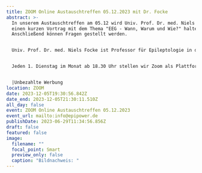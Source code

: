 ```yaml
---
title: ZOOM Online Austauschtreffen 05.12.2023 mit Dr. Focke
abstract: >-
  In unserem Austauschtreffen am 05.12 wird Univ. Prof. Dr. med. Niels Focke
  einen kurzen Vortrag mit dem Thema "EEG - Wann, Warum und Wie?" halten.
  Anschließend können Fragen gestellt werden.


  Univ. Prof. Dr. med. Niels Focke ist Professor für Epileptologie in der Klinik für Neurologe von der Unimedizin Göttingen.


  Jeden 1. Dienstag im Monat ab 18.30 Uhr stellen wir Zoom als Plattform zum gemeinsamen Austausch zur Verfügung. Epilepsiebetroffene aller Altersgruppen sind dazu eingeladen. In der Regel gibt es einen Impulsvortrag zu einem zu ausgewählten Thema der Epilepsie, bspw. über neue Möglichkeiten der Behandlung oder Fortschritte in der Diagnostik. Im Anschluss wechseln die Teilnehmer in themenspezifische Breakoutsessions, um über alle verschiedenen Themen rund um Epilepsie, aber auch Privates zu diskutieren. Wir haben eine sehr lockere Atmosphäre und jeder kann kommen und gehen, wie und wann er Lust hat. Um mitzumachen ist allerdings zuvor eine Anmeldung per E-Mail notwendig.


  |Unbezahlte Werbung
location: ZOOM
date: 2023-12-05T19:30:56.842Z
date_end: 2023-12-05T21:30:11.510Z
all_day: false
event: ZOOM Online Austauschtreffen 05.12.2023
event_url: mailto:info@epipower.de
publishDate: 2023-06-29T11:34:56.856Z
draft: false
featured: false
image:
  filename: ""
  focal_point: Smart
  preview_only: false
  caption: "Bildnachweis: "
---
```


